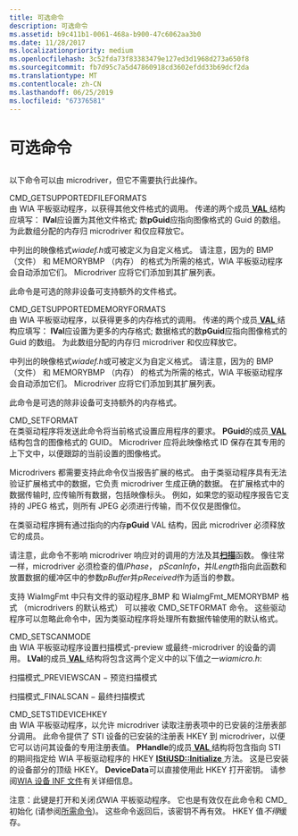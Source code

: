 ```yaml
---
title: 可选命令
description: 可选命令
ms.assetid: b9c411b1-0061-468a-b900-47c6062aa3b0
ms.date: 11/28/2017
ms.localizationpriority: medium
ms.openlocfilehash: 3c52fda73f83383479e127ed3d1968d273a650f8
ms.sourcegitcommit: fb7d95c7a5d47860918cd3602efdd33b69dcf2da
ms.translationtype: MT
ms.contentlocale: zh-CN
ms.lasthandoff: 06/25/2019
ms.locfileid: "67376581"
---
```

# <a name="optional-commands"></a>可选命令


## <span id="ddk_optional_commands_si"></span><span id="DDK_OPTIONAL_COMMANDS_SI"></span>


以下命令可以由 microdriver，但它不需要执行此操作。

<span id="CMD_GETSUPPORTEDFILEFORMATS"></span><span id="cmd_getsupportedfileformats"></span>CMD\_GETSUPPORTEDFILEFORMATS  
由 WIA 平板驱动程序，以获得其他文件格式的调用。 传递的两个成员[ **VAL** ](https://docs.microsoft.com/windows-hardware/drivers/ddi/content/wiamicro/ns-wiamicro-val)结构应填写： **lVal**应设置为其他文件格式; 数**pGuid**应指向图像格式的 Guid 的数组。 为此数组分配的内存归 microdriver 和仅应释放它。

中列出的映像格式*wiadef.h*或可被定义为自定义格式。 请注意，因为的 BMP （文件） 和 MEMORYBMP （内存） 的格式为所需的格式，WIA 平板驱动程序会自动添加它们。 Microdriver 应将它们添加到其扩展列表。

此命令是可选的除非设备可支持额外的文件格式。

<span id="CMD_GETSUPPORTEDMEMORYFORMATS"></span><span id="cmd_getsupportedmemoryformats"></span>CMD\_GETSUPPORTEDMEMORYFORMATS  
由 WIA 平板驱动程序，以获得更多的内存格式的调用。 传递的两个成员[ **VAL** ](https://docs.microsoft.com/windows-hardware/drivers/ddi/content/wiamicro/ns-wiamicro-val)结构应填写： **lVal**应设置为更多的内存格式; 数据格式的数**pGuid**应指向图像格式的 Guid 的数组。 为此数组分配的内存归 microdriver 和仅应释放它。

中列出的映像格式*wiadef.h*或可被定义为自定义格式。 请注意，因为的 BMP （文件） 和 MEMORYBMP （内存） 的格式为所需的格式，WIA 平板驱动程序会自动添加它们。 Microdriver 应将它们添加到其扩展列表。

此命令是可选的除非设备可支持额外的内存格式。

<span id="CMD_SETFORMAT"></span><span id="cmd_setformat"></span>CMD\_SETFORMAT  
在类驱动程序将发送此命令将当前格式设置应用程序的要求。 **PGuid**的成员[ **VAL** ](https://docs.microsoft.com/windows-hardware/drivers/ddi/content/wiamicro/ns-wiamicro-val)结构包含的图像格式的 GUID。 Microdriver 应将此映像格式 ID 保存在其专用的上下文中，以便跟踪的当前设置的图像格式。

Microdrivers 都需要支持此命令仅当报告扩展的格式。 由于类驱动程序具有无法验证扩展格式中的数据，它负责 microdriver 生成正确的数据。 在扩展格式中的数据传输时, 应传输所有数据，包括映像标头。 例如，如果您的驱动程序报告它支持的 JPEG 格式，则所有 JPEG 必须进行传输，而不仅仅是图像位。

在类驱动程序拥有通过指向的内存**pGuid** VAL 结构，因此 microdriver 必须释放它的成员。

请注意，此命令不影响 microdriver 响应对的调用的方法及其[**扫描**](https://docs.microsoft.com/windows-hardware/drivers/ddi/content/wiamicro/nf-wiamicro-scan)函数。 像往常一样，microdriver 必须检查的值*lPhase*， *pScanInfo*，并*lLength*指向此函数和放置数据的缓冲区中的参数*pBuffer*并*pReceived*作为适当的参数。

支持 WiaImgFmt 中只有文件的驱动程序\_BMP 和 WiaImgFmt\_MEMORYBMP 格式 （microdrivers 的默认格式） 可以接收 CMD\_SETFORMAT 命令。 这些驱动程序可以忽略此命令中，因为类驱动程序将处理所有数据传输使用的默认格式。

<span id="CMD_SETSCANMODE"></span><span id="cmd_setscanmode"></span>CMD\_SETSCANMODE  
由 WIA 平板驱动程序设置扫描模式-preview 或最终-microdriver 的设备的调用。 **LVal**的成员[ **VAL** ](https://docs.microsoft.com/windows-hardware/drivers/ddi/content/wiamicro/ns-wiamicro-val)结构将包含这两个定义中的以下值之一*wiamicro.h*:

扫描模式\_PREVIEWSCAN − 预览扫描模式

扫描模式\_FINALSCAN − 最终扫描模式

<span id="CMD_SETSTIDEVICEHKEY"></span><span id="cmd_setstidevicehkey"></span>CMD\_SETSTIDEVICEHKEY  
由 WIA 平板驱动程序，以允许 microdriver 读取注册表项中的已安装的注册表部分调用。 此命令提供了 STI 设备的已安装的注册表 HKEY 到 microdriver，以便它可以访问其设备的专用注册表值。 **PHandle**的成员[ **VAL** ](https://docs.microsoft.com/windows-hardware/drivers/ddi/content/wiamicro/ns-wiamicro-val)结构将包含指向 STI 的期间指定给 WIA 平板驱动程序的 HKEY [ **IStiUSD::Initialize** ](https://docs.microsoft.com/windows-hardware/drivers/ddi/content/stiusd/nf-stiusd-istiusd-initialize)方法。 这是已安装的设备部分的顶级 HKEY。 **DeviceData**可以直接使用此 HKEY 打开密钥。 请参阅[WIA 设备 INF 文件](https://docs.microsoft.com/windows-hardware/drivers/image/inf-files-for-wia-devices)有关详细信息。

注意：此键是打开和关闭*仅*WIA 平板驱动程序。 它也是有效仅在此命令和 CMD\_初始化 (请参阅[所需命令](required-commands.md))。 这些命令返回后，该密钥不再有效。 HKEY 值*不得*缓存。

 

 





